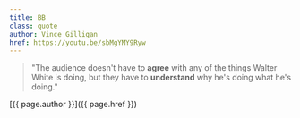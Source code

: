 ```yaml
---
title: BB
class: quote
author: Vince Gilligan
href: https://youtu.be/sbMgYMY9Ryw
---
```


> "The audience doesn't have to **agree** with any of the things Walter White is doing, but they have to **understand** why he's doing what he's doing."

[{{ page.author }}]({{ page.href }})